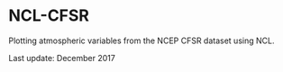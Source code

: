 # NCL-CFSR
Plotting atmospheric variables from the NCEP CFSR dataset using NCL.

Last update: December 2017
